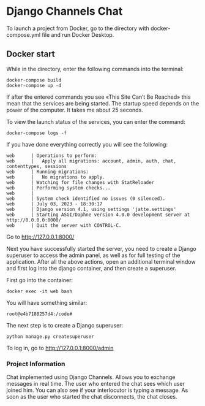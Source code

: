 # Django Channels Chat
To launch a project from Docker, go to the directory with docker-compose.yml file and run Docker Desktop.
## Docker start
While in the directory, enter the following commands into the terminal:
```
docker-compose build
docker-compose up -d
```
If after the entered commands you see «This Site Can’t Be Reached» this mean that the services are being started. 
The startup speed depends on the power of the computer. It takes me about 25 seconds.

To view the launch status of the services, you can enter the command:
```
docker-compose logs -f
```

If you have done everything correctly you will see the following:
```
web      | Operations to perform:
web      |   Apply all migrations: account, admin, auth, chat, contenttypes, sessions
web      | Running migrations:
web      |   No migrations to apply.
web      | Watching for file changes with StatReloader
web      | Performing system checks...
web      | 
web      | System check identified no issues (0 silenced).
web      | July 03, 2023 - 18:30:17
web      | Django version 4.1, using settings 'jatte.settings'
web      | Starting ASGI/Daphne version 4.0.0 development server at http://0.0.0.0:8000/
web      | Quit the server with CONTROL-C.
```

Go to http://127.0.0.1:8000/

Next you have successfully started the server, you need to create a Django superuser to access the admin panel, as well 
as for full testing of the application.
After all the above actions, open an additional terminal window and first log into the django container, and then create a superuser.

First go into the container:
```
docker exec -it web bash
```

You will have something similar:
```
root@e4b7188257d4:/code# 
```

The next step is to create a Django superuser:
```
python manage.py createsuperuser
```

To log in, go to http://127.0.0.1:8000/admin

###  Project Information
Chat implemented using Django Channels. Allows you to exchange messages in real time. The user who entered the chat sees which user joined him. You can also see if your interlocutor is typing a message. As soon as the user who started the chat disconnects, the chat closes.
